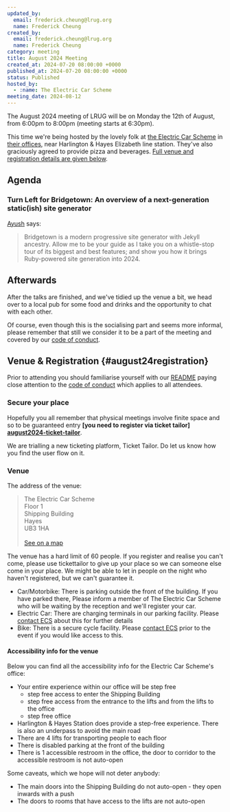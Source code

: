 ```yaml
---
updated_by:
  email: frederick.cheung@lrug.org
  name: Frederick Cheung
created_by:
  email: frederick.cheung@lrug.org
  name: Frederick Cheung
category: meeting
title: August 2024 Meeting
created_at: 2024-07-20 08:00:00 +0000
published_at: 2024-07-20 08:00:00 +0000
status: Published
hosted_by:
  - :name: The Electric Car Scheme
meeting_date: 2024-08-12
---
```


The August 2024 meeting of LRUG will be on Monday the 12th of August, from 6:00pm
to 8:00pm (meeting starts at 6:30pm).

This time we're being hosted by the lovely folk at
[the Electric Car Scheme](https://www.electriccarscheme.com/careers) in [their offices][ecs-venue], near Harlington & Hayes Elizabeth line station. They've also graciously agreed to provide pizza and beverages. [Full venue and registration details are given
below](#august24registration).

## Agenda

### Turn Left for Bridgetown: An overview of a next-generation static(ish) site generator

[Ayush](https://ruby.social/@ayush) says:

> Bridgetown is a modern progressive site generator with Jekyll ancestry. Allow me to be your guide as I take you on a whistle-stop tour of its biggest and best features; and show you how it brings Ruby-powered site generation into 2024.


## Afterwards

After the talks are finished, and we've tidied up the venue a bit, we head over
to a local pub for some food and drinks and the opportunity to chat with each
other.

Of course, even though this is the socialising part and seems more
informal, please remember that still we consider it to be a part of the
meeting and covered by our [code of conduct](http://readme.lrug.org/#code-of-conduct).

## Venue & Registration {#august24registration}

Prior to attending you should familiarise yourself with our
[README](http://readme.lrug.org/) paying close attention to the [code of
conduct](http://readme.lrug.org/#code-of-conduct) which applies to all
attendees.

### Secure your place

Hopefully you all remember that physical meetings involve finite space and so to
be guaranteed entry **[you need to register via ticket tailor]
[august2024-ticket-tailor]**.

We are trialling a new ticketing platform, Ticket Tailor. Do let us know how you
find the user flow on it.

### Venue

The address of the venue:

> The Electric Car Scheme<br/>Floor 1<br/>Shipping Building<br/>Hayes<br/>UB3 1HA<br/><br/>[See on a map][ecs-venue]

The venue has a hard limit of 60 people.  If you register and realise you
can't come, please use tickettailor to give up your place so we can someone
else come in your place.  We might be able to let in people on the night
who haven't registered, but we can't guarantee it.

- Car/Motorbike: There is parking outside the front of the building. If you have parked there, Please inform a member of The Electric Car Scheme who will be waiting by the reception and we'll register your car.
- Electric Car: There are charging terminals in our parking facility. Please [contact ECS](mailto:stefan.collier@electriccarscheme.com) about this for further details
- Bike: There is a secure cycle facility. Please [contact ECS](mailto:stefan.collier@electriccarscheme.com) prior to the event if you would like access to this.

#### Accessibility info for the venue

Below you can find all the accessibility info for the Electric Car Scheme's office:

- Your entire experience within our office will be step free
    - step free access to enter the Shipping Building
    - step free access from the entrance to the lifts and from the lifts to the office
    - step free office
- Harlington & Hayes Station does provide a step-free experience. There is also an underpass to avoid the main road
- There are 4 lifts for transporting people to each floor
- There is disabled parking at the front of the building
- There is 1 accessible restroom in the office, the door to corridor to the accessible restroom is not auto-open

Some caveats, which we hope will not deter anybody:

- The main doors into the Shipping Building do not auto-open - they open inwards with a push
- The doors to rooms that have access to the lifts are not auto-open

[ecs-venue]: https://maps.app.goo.gl/kmG1LjCEnFSXb5eg8
[august2024-ticket-tailor]: https://buytickets.at/lrug/1327623
